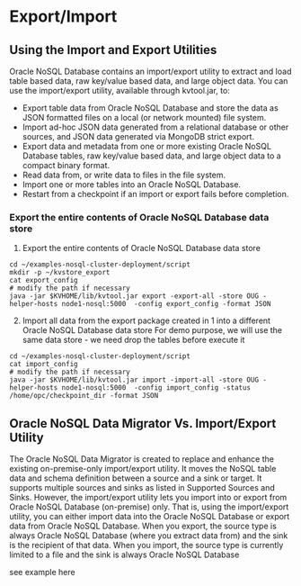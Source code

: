 # Export/Import

## Using the Import and Export Utilities

Oracle NoSQL Database contains an import/export utility to extract and load table based data, raw key/value based data, and large object data. 
You can use the import/export utility, available through kvtool.jar, to:
* Export table data from Oracle NoSQL Database and store the data as JSON formatted files on a local (or network mounted) file system.
* Import ad-hoc JSON data generated from a relational database or other sources, and JSON data generated via MongoDB strict export.
* Export data and metadata from one or more existing Oracle NoSQL Database tables, raw key/value based data, and large object data to a compact binary format.
* Read data from, or write data to files in the file system.
* Import one or more tables into an Oracle NoSQL Database.
* Restart from a checkpoint if an import or export fails before completion.

### Export the entire contents of Oracle NoSQL Database data store

1. Export the entire contents of Oracle NoSQL Database data store
````
cd ~/examples-nosql-cluster-deployment/script
mkdir -p ~/kvstore_export
cat export_config
# modify the path if necessary
java -jar $KVHOME/lib/kvtool.jar export -export-all -store OUG -helper-hosts node1-nosql:5000  -config export_config -format JSON
````

2. Import all data from the export package created in 1 into a different Oracle NoSQL Database data store
For demo purpose, we will use the same data store - we need drop the tables before execute it

````
cd ~/examples-nosql-cluster-deployment/script
cat import_config
# modify the path if necessary
java -jar $KVHOME/lib/kvtool.jar import -import-all -store OUG -helper-hosts node1-nosql:5000  -config import_config -status /home/opc/checkpoint_dir -format JSON	
````


## Oracle NoSQL Data Migrator Vs. Import/Export Utility 

The Oracle NoSQL Data Migrator is created to replace and enhance the existing on-premise-only import/export utility. 
It moves the NoSQL table data and schema definition between a source and a sink or target. 
It supports multiple sources and sinks as listed in Supported Sources and Sinks. 
However, the import/export utility lets you import into or export from Oracle NoSQL Database (on-premise) only. 
That is, using the import/export utility, you can either import data into the Oracle NoSQL Database or export data from Oracle NoSQL Database. 
When you export, the source type is always Oracle NoSQL Database (where you extract data from) and the sink is the recipient of that data. 
When you import, the source type is currently limited to a file and the sink is always Oracle NoSQL Database

see example here

